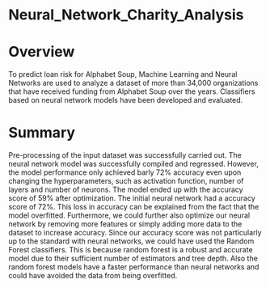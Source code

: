 # Neural_Network_Charity_Analysis

# Overview

To predict loan risk for Alphabet Soup, Machine Learning and Neural Networks are used to analyze a dataset of more than 34,000 organizations that have received funding from Alphabet Soup over the years. Classifiers based on neural network models have been developed and evaluated.



# Summary

Pre-processing of the input dataset was successfully carried out. The neural network model was successfully compiled and regressed. However, the model performance only achieved barly 72% accuracy even upon changing the hyperparameters, such as activation function, number of layers and number of neurons.
The model ended up with the accuracy score of 59% after optimization. The initial neural network had a accuracy score of 72%. This loss in accuracy can be explained from the fact that the model overfitted. Furthermore, we could further also optimize our neural network by removing more features or simply adding more data to the dataset to increase accuracy. Since our accuracy score was not particularly up to the standard with neural networks, we could have used the Random Forest classifiers. This is because random forest is a robust and accurate model due to their sufficient number of estimators and tree depth. Also the random forest models have a faster performance than neural networks and could have avoided the data from being overfitted.
